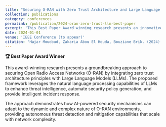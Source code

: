 ```yaml
---
title: "Securing O-RAN with Zero Trust Architecture and Large Language Models"
collection: publications
category: conferences
permalink: /publication/2024-oran-zero-trust-llm-best-paper
excerpt: 'This Best Paper Award winning research presents an innovative approach to securing Open Radio Access Networks using zero trust principles enhanced by Large Language Models for intelligent threat detection and response.'
date: 2024-01-01
venue: 'IEEE Conference (to appear)'
citation: 'Hajar Moudoud, Zakaria Abou El Houda, Bouziane Brik. (2024). &quot;Securing O-RAN with Zero Trust Architecture and Large Language Models.&quot; <i>IEEE Conference</i>. Best Paper Award.'
---
```


**🏆 Best Paper Award Winner**

This award-winning research presents a groundbreaking approach to securing Open Radio Access Networks (O-RAN) by integrating zero trust architecture principles with Large Language Models (LLMs). The proposed framework leverages the natural language processing capabilities of LLMs to enhance threat intelligence, automate security policy generation, and provide intelligent incident response.

The approach demonstrates how AI-powered security mechanisms can adapt to the dynamic and complex nature of O-RAN environments, providing autonomous threat detection and mitigation capabilities that scale with network complexity.